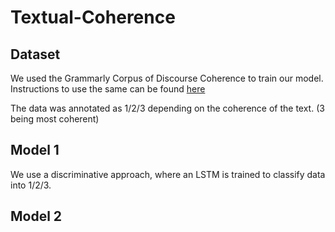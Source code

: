 # Textual-Coherence

## Dataset

We used the Grammarly Corpus of Discourse Coherence to train our model. Instructions to use the same can be found [here](https://github.com/aylai/GCDC-corpus)

The data was annotated as 1/2/3 depending on the coherence of the text. (3 being most coherent)

## Model 1

We use a discriminative approach, where an LSTM is trained to classify data into 1/2/3.

## Model 2
